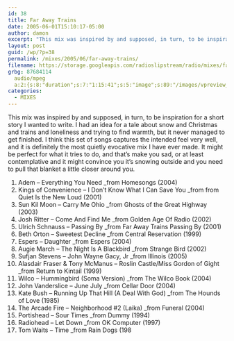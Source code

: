 ```yaml
---
id: 38
title: Far Away Trains
date: 2005-06-01T15:10:17-05:00
author: damon
excerpt: "This mix was inspired by and supposed, in turn, to be inspiration for a short story I wanted to write. I had an idea for a tale about snow and Christmas and trains and loneliness and trying to find warmth, but it never managed to get finished. I think this set of songs captures the intended feel very well, and it is definitely the most quietly evocative mix I have ever made. It might be perfect for what it tries to do, and that's make you sad, or at least contemplative and it might convince you it's snowing outside and you need to pull that blanket a little closer around you."
layout: post
guid: /wp/?p=38
permalink: /mixes/2005/06/far-away-trains/
filename: https://storage.googleapis.com/radioslipstream/radio/mixes/far_away_trains.mp3
grbg: 87684114
  audio/mpeg
  a:2:{s:8:"duration";s:7:"1:15:41";s:5:"image";s:89:"/images/vpreview_center.png";}
categories:
  - MIXES
---
```


This mix was inspired by and supposed, in turn, to be inspiration for a short story I wanted to write. I had an idea for a tale about snow and Christmas and trains and loneliness and trying to find warmth, but it never managed to get finished. I think this set of songs captures the intended feel very well, and it is definitely the most quietly evocative mix I have ever made. It might be perfect for what it tries to do, and that’s make you sad, or at least contemplative and it might convince you it’s snowing outside and you need to pull that blanket a little closer around you.

1. Adem – Everything You Need \_from Homesongs (2004)
2. Kings of Convenience – I Don’t Know What I Can Save You \_from from Quiet Is the New Loud (2001)
3. Sun Kil Moon – Carry Me Ohio \_from Ghosts of the Great Highway (2003)
4. Josh Ritter – Come And Find Me \_from Golden Age Of Radio (2002)
5. Ulrich Schnauss – Passing By \_from Far Away Trains Passing By (2001)
6. Beth Orton – Sweetest Decline \_from Central Reservation (1999)
7. Espers – Daughter \_from Espers (2004)
8. Augie March – The Night Is A Blackbird \_from Strange Bird (2002)
9. Sufjan Stevens – John Wayne Gacy, Jr \_from Illinois (2005)
10. Alasdair Fraser & Tony McManus – Roslin Castle/Miss Gordon of Gight \_from Return to Kintail (1999)
11. Wilco – Hummingbird (Soma Version) \_from The Wilco Book (2004)
12. John Vanderslice – June July \_from Cellar Door (2004)
13. Kate Bush – Running Up That Hill (A Deal With God) \_from The Hounds of Love (1985)
14. The Arcade Fire – Neighborhood #2 (Laika) \_from Funeral (2004)
15. Portishead – Sour Times \_from Dummy (1994)
16. Radiohead – Let Down \_from OK Computer (1997)
17. Tom Waits – Time \_from Rain Dogs (198
